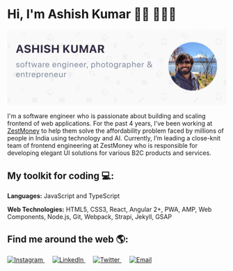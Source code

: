 # Hi, I'm Ashish Kumar 👋🏻 👨🏻‍💻 

<img src="https://raw.githubusercontent.com/ashishk14/ashish/master/github-header-bg.png" alt="Ashish K Banner">

I'm a software engineer who is passionate about building and scaling frontend of web applications. For the past 4 years, I’ve been working at <a href="https://zestmoney.in/">ZestMoney</a> to help them solve the affordability problem faced by millions of people in India using technology and AI. Currently, I’m leading a close-knit team of frontend engineering at ZestMoney who is responsible for developing elegant UI solutions for various B2C products and services. 

## My toolkit for coding 💻:
<b>Languages:</b> JavaScript and TypeScript

<b>Web Technologies:</b> HTML5, CSS3, React, Angular 2+, PWA, AMP, Web Components, Node.js, Git, Webpack, Strapi, Jekyll, GSAP

## Find me around the web 🌎:
<p>
  <a target="_blank" href="https://www.instagram.com/ashishk14/">
    <img alt="Instagram" src="https://img.shields.io/badge/Instagram-black?style=social&logo=instagram" />
  </a> 
  <a target="_blank" href="https://www.linkedin.com/in/imashish/">
    <img alt="LinkedIn" src="https://img.shields.io/badge/LinkedIn-black?style=social&logo=linkedin" />
  </a> 
  <a target="_blank" href="https://twitter.com/ImAshish14">
    <img alt="Twitter" src="https://img.shields.io/badge/Twitter-black?style=social&logo=twitter" />
  </a> 
  <a target="_blank" href="mailto:ashishk1409@gmail.com">
    <img alt="Email" src="https://img.shields.io/badge/Email-black?style=social&logo=gmail" />
  </a>
</p>
